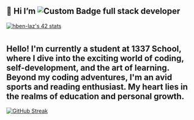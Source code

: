 

## 👋 Hi  I’m   ![Custom Badge](https://img.shields.io/badge/HAMZA_BEN_LAAZIZ-Ged?color=green) full stack developer
<a href="https://github.com/oakoudad/badge42"><img src="https://badge.mediaplus.ma/greenbinary/hben-laz" alt="hben-laz's 42 stats" /></a>

#

Hello! I'm currently a student at 1337 School, where I dive into the exciting world of coding, self-development, and the art of learning. Beyond my coding adventures, I'm an avid sports and reading enthusiast. My heart lies in the realms of education and personal growth.
 ---------------------------------------------------------------------------------------------





  
<a href="https://git.io/streak-stats"><img src="https://streak-stats.demolab.com?user=BENLAAZIZ&theme=vision-friendly-dark&hide_border=true&border_radius=5.4" alt="GitHub Streak" /></a>



 





<div id="header" align="center">
  <img src="https://komarev.com/ghpvc/?username=sammorozov&style=for-the-badge&color=orange" alt=""/>
</div>

